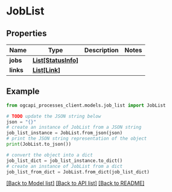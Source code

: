 # JobList


## Properties

Name | Type | Description | Notes
------------ | ------------- | ------------- | -------------
**jobs** | [**List[StatusInfo]**](StatusInfo.md) |  | 
**links** | [**List[Link]**](Link.md) |  | 

## Example

```python
from ogcapi_processes_client.models.job_list import JobList

# TODO update the JSON string below
json = "{}"
# create an instance of JobList from a JSON string
job_list_instance = JobList.from_json(json)
# print the JSON string representation of the object
print(JobList.to_json())

# convert the object into a dict
job_list_dict = job_list_instance.to_dict()
# create an instance of JobList from a dict
job_list_from_dict = JobList.from_dict(job_list_dict)
```
[[Back to Model list]](../README.md#documentation-for-models) [[Back to API list]](../README.md#documentation-for-api-endpoints) [[Back to README]](../README.md)


